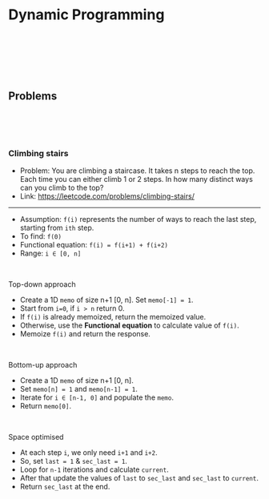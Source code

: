 # Dynamic Programming

<br>
<br>
<br>
<br>
<br>

## Problems

<br>
<br>
<br>

### Climbing stairs

- Problem: You are climbing a staircase. It takes n steps to reach the top. Each time you can either climb 1 or 2 steps. In how many distinct ways can you climb to the top?
- Link: https://leetcode.com/problems/climbing-stairs/

---

- Assumption: `f(i)` represents the number of ways to reach the last step, starting from `ith` step.
- To find: `f(0)`
- Functional equation: `f(i) = f(i+1) + f(i+2)`
- Range: `i ∈ [0, n]`

<br>

Top-down approach

- Create a 1D `memo` of size n+1 [0, n]. Set `memo[-1] = 1`.
- Start from `i=0`, if `i > n` return 0.
- If `f(i)` is already memoized, return the memoized value.
- Otherwise, use the **Functional equation** to calculate value of `f(i)`.
- Memoize `f(i)` and return the response.

<br>

Bottom-up approach

- Create a 1D `memo` of size n+1 [0, n].
- Set `memo[n] = 1` and `memo[n-1] = 1`.
- Iterate for `i ∈ [n-1, 0]` and populate the `memo`.
- Return `memo[0]`.

<br>

Space optimised

- At each step `i`, we only need `i+1` and `i+2`.
- So, set `last = 1` & `sec_last = 1`.
- Loop for `n-1` iterations and calculate `current`.
- After that update the values of `last` to `sec_last` and `sec_last` to `current`.
- Return `sec_last` at the end.

<br>
<br>
<br>

###

<br>
<br>
<br>
